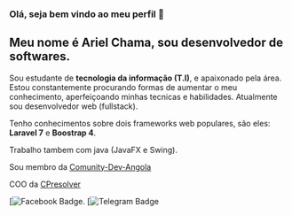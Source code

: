### Olá, seja bem vindo ao meu perfil 👋
## Meu nome é Ariel Chama, sou desenvolvedor de softwares.

Sou estudante de **tecnologia da informação (T.I)**, e apaixonado pela área.
Estou constantemente procurando formas de aumentar o meu conhecimento, aperfeiçoando minhas tecnicas e habilidades.
Atualmente sou desenvolvedor web (fullstack).

Tenho conhecimentos sobre dois frameworks web populares, são eles: **Laravel 7** e **Boostrap 4**.

Trabalho tambem com java (JavaFX e Swing).

Sou membro da [Comunity-Dev-Angola](https://github.com/Community-Dev-Angola)

COO da [CPresolver](https://github.com/CPresolver)

[![Facebook Badge](https://img.shields.io/badge/facebook-%231877F2.svg?&style=for-the-badge&logo=facebook&logoColor=white&link=https://free.facebook.com/arielrei.ogladiador).
[![Telegram Badge](https://img.shields.io/badge/telegram-%231877F2.svg?&style=for-the-badge&logo=telegram&logoColor=white&link=https://web.telegram.org/#/im?p=@arielchama)

